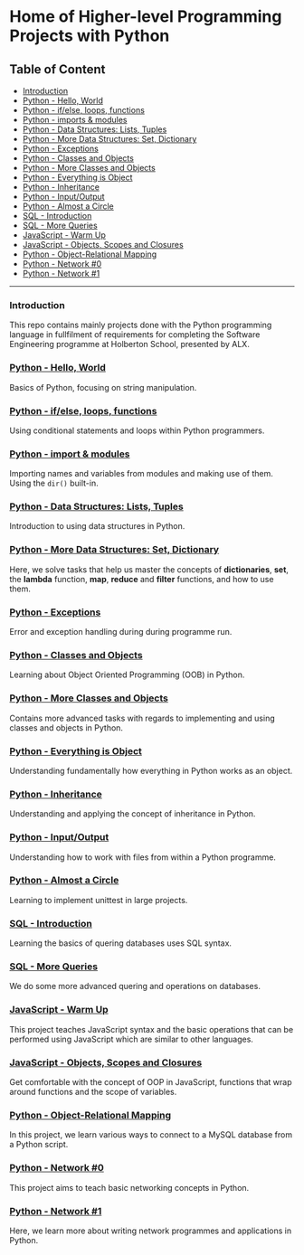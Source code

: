 # Home of Higher-level Programming Projects with Python

## Table of Content

- <a href="#intro">Introduction</a>
- <a href="#hello">Python - Hello, World</a>
- <a href="#conditionals">Python - if/else, loops, functions</a>
- <a href="#imports">Python - imports & modules</a>
- <a href="#data">Python - Data Structures: Lists, Tuples</a>
- <a href="#more_data">Python - More Data Structures: Set, Dictionary</a>
- <a href="#exception">Python - Exceptions</a>
- <a href="#classes">Python - Classes and Objects</a>
- <a href="#more_classes">Python - More Classes and Objects</a>
- <a href="#objects">Python - Everything is Object</a>
- <a href="#inheritance">Python - Inheritance</a>
- <a href="#inout">Python - Input/Output</a>
- <a href="#circle">Python - Almost a Circle</a>
- <a href="#sql">SQL - Introduction</a>
- <a href="#moresql">SQL - More Queries</a>
- <a href="#js">JavaScript - Warm Up</a>
- <a href="#more_js">JavaScript - Objects, Scopes and Closures</a>
- <a href="#orm">Python - Object-Relational Mapping</a>
- <a href="#network">Python - Network #0</a>
- <a href="#network-1">Python - Network #1</a>

---

### Introduction

<a id="intro"></a>
This repo contains mainly projects done with the Python programming language in
fullfilment of requirements for completing the Software Engineering programme
at Holberton School, presented by ALX.

### [Python - Hello, World](https://github.com/chee-zaram/alx-higher_level_programming/tree/main/0x00-python-hello_world)

<a id="hello"></a>
Basics of Python, focusing on string manipulation.

### [Python - if/else, loops, functions](https://github.com/chee-zaram/alx-higher_level_programming/tree/main/0x01-python-if_else_loops_functions)

<a id="conditionals"></a>
Using conditional statements and loops within Python programmers.

### [Python - import & modules](https://github.com/chee-zaram/alx-higher_level_programming/tree/main/0x02-python-import_modules)

<a id="imports"></a>
Importing names and variables from modules and making use of them. Using the `dir()` built-in.

### [Python - Data Structures: Lists, Tuples](https://github.com/chee-zaram/alx-higher_level_programming/tree/main/0x03-python-data_structures)

<a id="data"></a>
Introduction to using data structures in Python.

### [Python - More Data Structures: Set, Dictionary](https://github.com/chee-zaram/alx-higher_level_programming/tree/main/0x04-python-more_data_structures)

<a id="more_data"></a>
Here, we solve tasks that help us master the concepts of **dictionaries**, **set**, the **lambda** function, **map**, **reduce** and **filter** functions, and how to use them.

### [Python - Exceptions](https://github.com/chee-zaram/alx-higher_level_programming/tree/main/0x05-python-exceptions)

<a id="exception"></a>
Error and exception handling during during programme run.

### [Python - Classes and Objects](https://github.com/chee-zaram/alx-higher_level_programming/tree/main/0x06-python-classes)

<a id="classes"></a>
Learning about Object Oriented Programming (OOB) in Python.

### [Python - More Classes and Objects](https://github.com/chee-zaram/alx-higher_level_programming/tree/main/0x08-python-more_classes)

<a id="more_classes"></a>
Contains more advanced tasks with regards to implementing and using classes and objects in Python.

### [Python - Everything is Object](https://github.com/chee-zaram/alx-higher_level_programming/tree/main/0x09-python-everything_is_object)

<a id="objects"></a>
Understanding fundamentally how everything in Python works as an object.

### [Python - Inheritance](https://github.com/chee-zaram/alx-higher_level_programming/tree/main/0x0A-python-inheritance)

<a id="inheritance"></a>
Understanding and applying the concept of inheritance in Python.

### [Python - Input/Output](https://github.com/chee-zaram/alx-higher_level_programming/tree/main/0x0B-python-input_output)

<a id="inout"></a>
Understanding how to work with files from within a Python programme.

### [Python - Almost a Circle](https://github.com/chee-zaram/alx-higher_level_programming/tree/main/0x0C-python-almost_a_circle)

<a id="circle"></a>
Learning to implement unittest in large projects.

### [SQL - Introduction](https://github.com/chee-zaram/alx-higher_level_programming/tree/main/0x0D-SQL_introduction)

<a id="sql"></a>
Learning the basics of quering databases uses SQL syntax.

### [SQL - More Queries](https://github.com/chee-zaram/alx-higher_level_programming/tree/main/0x0E-SQL_more_queries)

<a id="moresql"></a>
We do some more advanced quering and operations on databases.

### [JavaScript - Warm Up](https://github.com/chee-zaram/alx-higher_level_programming/tree/main/0x12-javascript-warm_up)

<a id="js"></a>
This project teaches JavaScript syntax and the basic operations that can be performed
using JavaScript which are similar to other languages.

### [JavaScript - Objects, Scopes and Closures](https://github.com/chee-zaram/alx-higher_level_programming/tree/main/0x13-javascript_objects_scopes_closures)

<a id="more_js"></a>
Get comfortable with the concept of OOP in JavaScript, functions that wrap around functions
and the scope of variables.

### [Python - Object-Relational Mapping](https://github.com/chee-zaram/alx-higher_level_programming/tree/main/0x0F-python-object_relational_mapping)

<a id="orm"></a>
In this project, we learn various ways to connect to a MySQL database from a Python script.

### [Python - Network #0](https://github.com/chee-zaram/alx-higher_level_programming/tree/main/0x10-python-network_0)

<a id="network"></a>
This project aims to teach basic networking concepts in Python.

### [Python - Network #1](https://github.com/chee-zaram/alx-higher_level_programming/tree/main/0x11-python-network_1)

<a id="network-1"></a>
Here, we learn more about writing network programmes and applications in Python.
